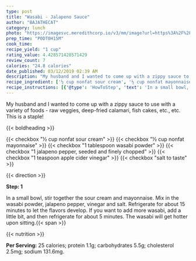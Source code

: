 ```yaml
---
type: post
title: "Wasabi - Jalapeno Sauce"
author: "BAJATHECAT"
category: lunch
photo: "https://imagesvc.meredithcorp.io/v3/mm/image?url=https%3A%2F%2Fimages.media-allrecipes.com%2Fuserphotos%2F1913713.jpg"
prep_time: "P0DT0H15M"
cook_time: 
recipe_yield: "1 cup"
rating_value: 4.428571428571429
review_count: 7
calories: "24.8 calories"
date_published: 03/12/2019 02:39 AM
description: "My husband and I wanted to come up with a zippy sauce to use with a variety of foods - raw veggies, deep-fried calamari, fish cakes, etc., etc.  This is a staple!"
recipe_ingredient: ['½ cup nonfat sour cream', '½ cup nonfat mayonnaise', '1 tablespoon wasabi powder', '1 jalapeno pepper, seeded and finely chopped', '1 teaspoon apple cider vinegar', 'salt to taste']
recipe_instructions: [{'@type': 'HowToStep', 'text': 'In a small bowl, stir together the sour cream and mayonnaise. Mix in the wasabi powder, jalapeno pepper, vinegar and salt. Refrigerate for about 15 minutes to let the flavors develop. If you want to add more wasabi, add a little bit, and then refrigerate for about 5 minutes. The wasabi will get hotter upon sitting.\n'}]
---
```


My husband and I wanted to come up with a zippy sauce to use with a variety of foods - raw veggies, deep-fried calamari, fish cakes, etc., etc.  This is a staple! 

{{< boldheading >}}

{{< checkbox "½ cup nonfat sour cream" >}}
{{< checkbox "½ cup nonfat mayonnaise" >}}
{{< checkbox "1 tablespoon wasabi powder" >}}
{{< checkbox "1  jalapeno pepper, seeded and finely chopped" >}}
{{< checkbox "1 teaspoon apple cider vinegar" >}}
{{< checkbox "salt to taste" >}}


{{< direction >}}

**Step: 1**

In a small bowl, stir together the sour cream and mayonnaise. Mix in the wasabi powder, jalapeno pepper, vinegar and salt. Refrigerate for about 15 minutes to let the flavors develop. If you want to add more wasabi, add a little bit, and then refrigerate for about 5 minutes. The wasabi will get hotter upon sitting.{{< span >}}

{{< nutrition >}}

**Per Serving:** 25 calories; protein 1.1g; carbohydrates 5.5g; cholesterol 2.5mg; sodium 131.6mg.